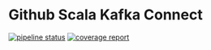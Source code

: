 # Github Scala Kafka Connect 

[![pipeline status](https://gitlab.com/rayyildiz/kafka-connect-github/badges/master/pipeline.svg)](https://gitlab.com/rayyildiz/kafka-connect-github/commits/master)
[![coverage report](https://gitlab.com/rayyildiz/kafka-connect-github/badges/master/coverage.svg)](https://gitlab.com/rayyildiz/kafka-connect-github/commits/master)
